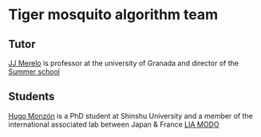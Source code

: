 # Tiger mosquito algorithm team



## Tutor

[JJ Merelo](https://github.com/JJ) is professor at the university of Granada and director of the [Summer school](https://sigevo-summer-school-2018.github.io)

## Students

[Hugo Monzón](https://github.com/hmonzon) is a PhD student at Shinshu University and a member of the international associated lab between Japan & France [LIA MODO](https://sites.google.com/view/lia-modo/)
